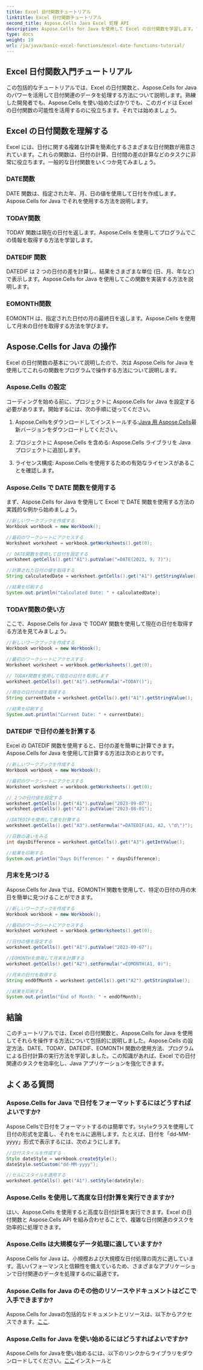 ```yaml
---
title: Excel 日付関数チュートリアル
linktitle: Excel 日付関数チュートリアル
second_title: Aspose.Cells Java Excel 処理 API
description: Aspose.Cells for Java を使用して Excel の日付関数を学習します。ソース コード付きのステップバイステップのチュートリアルをご覧ください。
type: docs
weight: 19
url: /ja/java/basic-excel-functions/excel-date-functions-tutorial/
---
```


## Excel 日付関数入門チュートリアル

この包括的なチュートリアルでは、Excel の日付関数と、Aspose.Cells for Java のパワーを活用して日付関連のデータを処理する方法について説明します。熟練した開発者でも、Aspose.Cells を使い始めたばかりでも、このガイドは Excel の日付関数の可能性を活用するのに役立ちます。それでは始めましょう。

## Excel の日付関数を理解する

Excel には、日付に関する複雑な計算を簡素化するさまざまな日付関数が用意されています。これらの関数は、日付の計算、日付間の差の計算などのタスクに非常に役立ちます。一般的な日付関数をいくつか見てみましょう。

### DATE関数

DATE 関数は、指定された年、月、日の値を使用して日付を作成します。Aspose.Cells for Java でそれを使用する方法を説明します。

### TODAY関数

TODAY 関数は現在の日付を返します。Aspose.Cells を使用してプログラムでこの情報を取得する方法を学習します。

### DATEDIF 関数

DATEDIF は 2 つの日付の差を計算し、結果をさまざまな単位 (日、月、年など) で表示します。Aspose.Cells for Java を使用してこの関数を実装する方法を説明します。

### EOMONTH関数

EOMONTH は、指定された日付の月の最終日を返します。Aspose.Cells を使用して月末の日付を取得する方法を学びます。

## Aspose.Cells for Java の操作

Excel の日付関数の基本について説明したので、次は Aspose.Cells for Java を使用してこれらの関数をプログラムで操作する方法について説明します。

### Aspose.Cells の設定

コーディングを始める前に、プロジェクトに Aspose.Cells for Java を設定する必要があります。開始するには、次の手順に従ってください。

1. Aspose.Cellsをダウンロードしてインストールする:[Java 用 Aspose.Cells](https://releases.aspose.com/cells/java/)最新バージョンをダウンロードしてください。

2. プロジェクトに Aspose.Cells を含める: Aspose.Cells ライブラリを Java プロジェクトに追加します。

3. ライセンス構成: Aspose.Cells を使用するための有効なライセンスがあることを確認します。

### Aspose.Cells で DATE 関数を使用する

まず、Aspose.Cells for Java を使用して Excel で DATE 関数を使用する方法の実践的な例から始めましょう。

```java
//新しいワークブックを作成する
Workbook workbook = new Workbook();

//最初のワークシートにアクセスする
Worksheet worksheet = workbook.getWorksheets().get(0);

// DATE関数を使用して日付を設定する
worksheet.getCells().get("A1").putValue("=DATE(2023, 9, 7)");

//計算された日付の値を取得する
String calculatedDate = worksheet.getCells().get("A1").getStringValue();

//結果を印刷する
System.out.println("Calculated Date: " + calculatedDate);
```

### TODAY関数の使い方

ここで、Aspose.Cells for Java で TODAY 関数を使用して現在の日付を取得する方法を見てみましょう。

```java
//新しいワークブックを作成する
Workbook workbook = new Workbook();

//最初のワークシートにアクセスする
Worksheet worksheet = workbook.getWorksheets().get(0);

// TODAY関数を使用して現在の日付を取得します
worksheet.getCells().get("A1").setFormula("=TODAY()");

//現在の日付の値を取得する
String currentDate = worksheet.getCells().get("A1").getStringValue();

//結果を印刷する
System.out.println("Current Date: " + currentDate);
```

### DATEDIF で日付の差を計算する

Excel の DATEDIF 関数を使用すると、日付の差を簡単に計算できます。Aspose.Cells for Java を使用して計算する方法は次のとおりです。

```java
//新しいワークブックを作成する
Workbook workbook = new Workbook();

//最初のワークシートにアクセスする
Worksheet worksheet = workbook.getWorksheets().get(0);

// 2つの日付値を設定する
worksheet.getCells().get("A1").putValue("2023-09-07");
worksheet.getCells().get("A2").putValue("2023-08-01");

//DATEDIFを使用して差を計算する
worksheet.getCells().get("A3").setFormula("=DATEDIF(A1, A2, \"d\")");

//日数の違いをみる
int daysDifference = worksheet.getCells().get("A3").getIntValue();

//結果を印刷する
System.out.println("Days Difference: " + daysDifference);
```

### 月末を見つける

Aspose.Cells for Java では、EOMONTH 関数を使用して、特定の日付の月の末日を簡単に見つけることができます。

```java
//新しいワークブックを作成する
Workbook workbook = new Workbook();

//最初のワークシートにアクセスする
Worksheet worksheet = workbook.getWorksheets().get(0);

//日付の値を設定する
worksheet.getCells().get("A1").putValue("2023-09-07");

//EOMONTHを使用して月末を計算する
worksheet.getCells().get("A2").setFormula("=EOMONTH(A1, 0)");

//月末の日付を取得する
String endOfMonth = worksheet.getCells().get("A2").getStringValue();

//結果を印刷する
System.out.println("End of Month: " + endOfMonth);
```

## 結論

このチュートリアルでは、Excel の日付関数と、Aspose.Cells for Java を使用してそれらを操作する方法について包括的に説明しました。Aspose.Cells の設定方法、DATE、TODAY、DATEDIF、EOMONTH 関数の使用方法、プログラムによる日付計算の実行方法を学習しました。この知識があれば、Excel での日付関連のタスクを効率化し、Java アプリケーションを強化できます。

## よくある質問

### Aspose.Cells for Java で日付をフォーマットするにはどうすればよいですか?

 Aspose.Cellsで日付をフォーマットするのは簡単です。`Style`クラスを使用して日付の形式を定義し、それをセルに適用します。たとえば、日付を「dd-MM-yyyy」形式で表示するには、次のようにします。

```java
//日付スタイルを作成する
Style dateStyle = workbook.createStyle();
dateStyle.setCustom("dd-MM-yyyy");

//セルにスタイルを適用する
worksheet.getCells().get("A1").setStyle(dateStyle);
```

### Aspose.Cells を使用して高度な日付計算を実行できますか?

はい、Aspose.Cells を使用すると高度な日付計算を実行できます。Excel の日付関数と Aspose.Cells API を組み合わせることで、複雑な日付関連のタスクを効率的に処理できます。

### Aspose.Cells は大規模なデータ処理に適していますか?

Aspose.Cells for Java は、小規模および大規模な日付処理の両方に適しています。高いパフォーマンスと信頼性を備えているため、さまざまなアプリケーションで日付関連のデータを処理するのに最適です。

### Aspose.Cells for Java のその他のリソースやドキュメントはどこで入手できますか?

 Aspose.Cells for Javaの包括的なドキュメントとリソースは、以下からアクセスできます。[ここ](https://reference.aspose.com/cells/java/).

### Aspose.Cells for Java を使い始めるにはどうすればよいですか?

 Aspose.Cells for Javaを使い始めるには、以下のリンクからライブラリをダウンロードしてください。[ここ](https://releases.aspose.com/cells/java/)インストールと